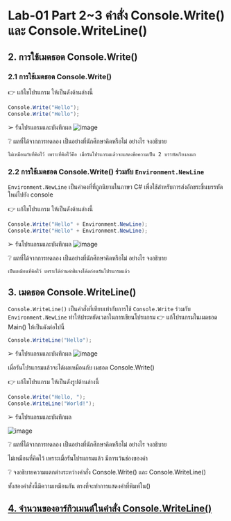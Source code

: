 # Lab-01 Part 2~3 คำสั่ง Console.Write() และ Console.WriteLine()

## 2. การใช้เมดธอด Console.Write()

### 2.1 การใช้เมดธอด Console.Write()
👉 แก้ไขโปรแกรม ให้เป็นดังด้านล่างนี้

```csharp
Console.Write("Hello");
Console.Write("Hello");
```

➢ รันโปรแกรมและบันทึกผล
![image](https://github.com/Poramat45/Week-02/assets/115066249/a3aa7459-c237-43c5-ac21-e7cd86de77b3)



❔ ผลที่ได้จากการทดลอง เป็นอย่างที่นักศึกษาคิดหรือไม่ อย่างไร จงอธิบาย

	ไม่เหมือนกับที่คิดไว้ เพราะที่คิดไว้คือ เมื่อรันโปรแกรมแล้วจะแสดงข้อความเป็น 2 บรรทัดเรียงลงมา 



### 2.2 การใช้เมดธอด Console.Write() ร่วมกับ  `Environment.NewLine`

`Environment.NewLine` เป็นค่าคงที่ที่ถูกนิยามในภาษา C# เพื่อใช้สำหรับการส่งอักขระขึ้นบรรทัดใหม่ไปยัง console

👉 แก้ไขโปรแกรม ให้เป็นดังด้านล่างนี้

```csharp
Console.Write("Hello" + Environment.NewLine);
Console.Write("Hello" + Environment.NewLine);
```

➢ รันโปรแกรมและบันทึกผล
![image](https://github.com/Poramat45/Week-02/assets/115066249/20585f88-1c14-4d9e-98c7-17079583e047)



❔ ผลที่ได้จากการทดลอง เป็นอย่างที่นักศึกษาคิดหรือไม่ อย่างไร จงอธิบาย


	เป็นเหมือนที่คิดไว้ เพราะได้อ่านคำชี้แจงโค้ดก่อนรันโปรแกรมแล้ว 



## 3. เมดธอด Console.WriteLine()

`Console.WriteLine()` เป็นคำสั่งที่เทียบเท่ากับการใช้  `Console.Write` ร่วมกับ  `Environment.NewLine` ทำให้ประหยัดเวลาในการเขียนโปรแกรม
👉 แก้โปรแกรมในเมดธอด Main() ให้เป็นดังต่อไปนี้

```csharp
Console.WriteLine("Hello");
```

➢ รันโปรแกรมและบันทึกผล
![image](https://github.com/Poramat45/Week-02/assets/115066249/774b4f9f-7a00-4933-a363-c9a8c047e24d)

เมื่อรันโปรแกรมแล้วจะได้ผลเหมือนกับ เมธอด Console.Write()

👉 แก้ไขโปรแกรม ให้เป็นดังรูปด้านล่างนี้

```csharp
Console.Write("Hello, ");
Console.WriteLine("World!");
```

➢ รันโปรแกรมและบันทึกผล

![image](https://github.com/Poramat45/Week-02/assets/115066249/01ec3068-3bc3-491e-9852-a09b8aaa83b3)


❔ ผลที่ได้จากการทดลอง เป็นอย่างที่นักศึกษาคิดหรือไม่ อย่างไร จงอธิบาย

ไม่เหมือนที่คิดไว้ เพราะเมื่อรันโปรแกรมแล้ว มีการเว้นช่องของคำ

❔ จงอธิบายความแตกต่างระหว่างคำสั่ง Console.Write() และ Console.WriteLine()

ทั้งสองคำสั่งนี้มีความเหมือนกัน ตรงที่จะทำการแสดงคำที่พิมพ์ใน()

## [4. จำนวนของอาร์กิวเมนต์ในคำสั่ง Console.WriteLine()](./Lab-01-part-4.md)
